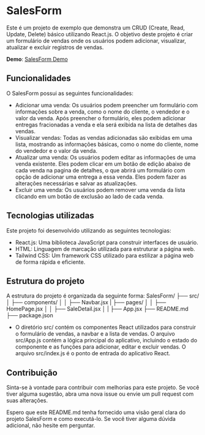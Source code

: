 # SalesForm

Este é um projeto de exemplo que demonstra um CRUD (Create, Read, Update, Delete) básico utilizando React.js. O objetivo deste projeto é criar um formulário de vendas onde os usuários podem adicionar, visualizar, atualizar e excluir registros de vendas.

**Demo**: [SalesForm Demo](https://salesform.netlify.app/)

## Funcionalidades

O SalesForm possui as seguintes funcionalidades:

- Adicionar uma venda: Os usuários podem preencher um formulário com informações sobre a venda, como o nome do cliente, o vendedor e o valor da venda. Após preencher o formulário, eles podem adicionar entregas fracionadas a venda e ela será exibida na lista de detalhes das vendas.
- Visualizar vendas: Todas as vendas adicionadas são exibidas em uma lista, mostrando as informações básicas, como o nome do cliente, nome do vendedor e o valor da venda.
- Atualizar uma venda: Os usuários podem editar as informações de uma venda existente. Eles podem clicar em um botão de edição abaixo de cada venda na pagina de detalhes, o que abrirá um formulário com opção de adicionar uma entrega a essa venda. Eles podem fazer as alterações necessárias e salvar as atualizações.
- Excluir uma venda: Os usuários podem remover uma venda da lista clicando em um botão de exclusão ao lado de cada venda.

## Tecnologias utilizadas

Este projeto foi desenvolvido utilizando as seguintes tecnologias:

- React.js: Uma biblioteca JavaScript para construir interfaces de usuário.
- HTML: Linguagem de marcação utilizada para estruturar a página web.
- Tailwind CSS: Um framework CSS utilizado para estilizar a página web de forma rápida e eficiente.

## Estrutura do projeto

A estrutura do projeto é organizada da seguinte forma:
SalesForm/
├── src/
│ ├── components/
│ │ ├── Navbar.jsx
| ├── pages/
│ │ ├── HomePage.jsx
│ │ ├── SaleDetail.jsx
│ | ├── App.jsx
├── README.md
├── package.json

- O diretório src/ contém os componentes React utilizados para construir o formulário de vendas, a navbar e a lista de vendas.
  O arquivo src/App.js contém a lógica principal do aplicativo, incluindo o estado do componente e as funções para adicionar, editar e excluir vendas.
  O arquivo src/index.js é o ponto de entrada do aplicativo React.

## Contribuição

Sinta-se à vontade para contribuir com melhorias para este projeto. Se você tiver alguma sugestão, abra uma nova issue ou envie um pull request com suas alterações.

Espero que este README.md tenha fornecido uma visão geral clara do projeto SalesForm e como executá-lo. Se você tiver alguma dúvida adicional, não hesite em perguntar.
